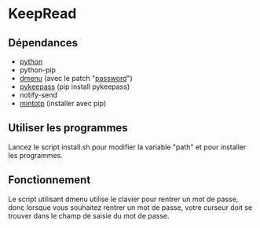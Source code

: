 # KeepRead
## Dépendances
 - [python](https://python.org)
 - python-pip
 - [dmenu](https://tools.suckless.org/dmenu/) (avec le patch "[password](https://tools.suckless.org/dmenu/patches/password/)")
 - [pykeepass](https://github.com/libkeepass/pykeepass) (pip install pykeepass)
 - notify-send
 - [mintotp](https://github.com/susam/mintotp) (installer avec pip)

## Utiliser les programmes

Lancez le script install.sh pour modifier la variable "path" et pour installer les programmes.

## Fonctionnement
Le script utilisant dmenu utilise le clavier pour rentrer un mot de passe, donc lorsque vous souhaitez rentrer un mot de passe, votre
curseur doit se trouver dans le champ de saisie du mot de passe.
